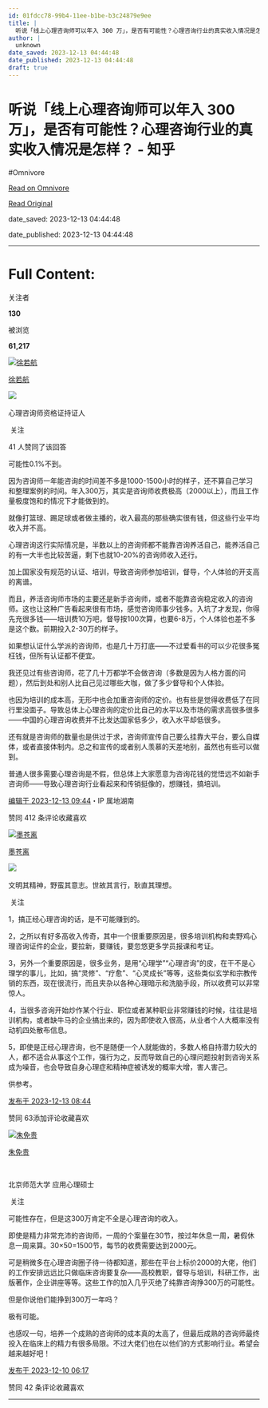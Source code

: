 ```yaml
---
id: 01fdcc78-99b4-11ee-b1be-b3c24879e9ee
title: |
  听说「线上心理咨询师可以年入 300 万」，是否有可能性？心理咨询行业的真实收入情况是怎样？ - 知乎
author: |
  unknown
date_saved: 2023-12-13 04:44:48
date_published: 2023-12-13 04:44:48
draft: true
---
```


# 听说「线上心理咨询师可以年入 300 万」，是否有可能性？心理咨询行业的真实收入情况是怎样？ - 知乎
#Omnivore

[Read on Omnivore](https://omnivore.app/me/300-18c632c326e)

[Read Original](https://www.zhihu.com/question/633772272/answer/3323238447)

date_saved: 2023-12-13 04:44:48

date_published: 2023-12-13 04:44:48

--- 

# Full Content: 

关注者

**130**

被浏览

**61,217**

[![徐若航](https://proxy-prod.omnivore-image-cache.app/0x0,srDKlBrsVlgZZDp2uYGwevTuY7IDCWDJP_5OQsp8OJqg/https://pica.zhimg.com/v2-9fed2f8704d31db9fde9a10b16af6d70_l.jpg?source=2c26e567)](https://www.zhihu.com/people/xu-ruo-hang)

[徐若航](https://www.zhihu.com/people/xu-ruo-hang)

[​](https://www.zhihu.com/question/48510028)​![](https://proxy-prod.omnivore-image-cache.app/0x0,sKBtfFYtK0ROqGdvN0zCp5BhZ6pS4CW6jvNAosyO8byE/https://pica.zhimg.com/v2-4812630bc27d642f7cafcd6cdeca3d7a.jpg?source=88ceefae)

心理咨询师资格证持证人

​ 关注

41 人赞同了该回答

可能性0.1%不到。

因为咨询师一年能咨询的时间差不多是1000-1500小时的样子，还不算自己学习和整理案例的时间。年入300万，其实是咨询师收费极高（2000以上），而且工作量极度饱和的情况下才能做到的。

就像打篮球、踢足球或者做主播的，收入最高的那些确实很有钱，但这些行业平均收入并不高。

心理咨询这行实际情况是，半数以上的咨询师都不能靠咨询养活自己，能养活自己的有一大半也比较苦逼，剩下也就10-20%的咨询师收入还行。

加上国家没有规范的认证、培训，导致咨询师参加培训，督导，个人体验的开支高的离谱。

而且，养活咨询师市场的主要还是新手咨询师，或者不能靠咨询稳定收入的咨询师。这也让这种广告看起来很有市场，感觉咨询师事少钱多。入坑了才发现，你得先充很多钱——培训费10万吧，督导按100次算，也要6-8万，个人体验也差不多是这个数。前期投入2-30万的样子。

如果想认证什么学派的咨询师，也是几十万打底——不过爱看书的可以少花很多冤枉钱，但所有认证都不便宜。

我还见过有些咨询师，花了几十万都学不会做咨询（多数是因为人格方面的问题），然后到处和别人比自己见过哪些大咖，做了多少督导和个人体验。

也因为培训的成本高，无形中也会加重咨询师的定价。也有些是觉得收费低了在同行里没面子。导致总体上心理咨询的定价比自己的水平以及市场的需求高很多很多——中国的心理咨询收费并不比发达国家低多少，收入水平却低很多。

还有就是咨询师的数量也是供过于求，咨询师宣传自己要么挂靠大平台，要么自媒体，或者直接体制内。总之和宣传的或者别人羡慕的天差地别，虽然也有些可以做到。

普通人很多需要心理咨询是不假，但总体上大家愿意为咨询花钱的觉悟远不如新手咨询师——导致心理咨询行业看起来和传销挺像的，想赚钱，搞培训。

[编辑于 2023-12-13 09:44](https://www.zhihu.com/question/633772272/answer/3323238447)・IP 属地湖南

​赞同 41​​2 条评论​收藏​喜欢

[![墨苍离](https://proxy-prod.omnivore-image-cache.app/0x0,sL5-yAbbFHScdFrH53EiscgGT25T_qEd5Sq7ERpQvRxY/https://pica.zhimg.com/v2-10aa5ef81e99982b71958119f1543b65_l.jpg?source=1def8aca)](https://www.zhihu.com/people/canglimo)

[墨苍离](https://www.zhihu.com/people/canglimo)

​![](https://proxy-prod.omnivore-image-cache.app/0x0,sN1L3xUlaeQ1mzeOvGsA4yFQ00xCF4DRJi1pV0EOT3Xs/https://picx.zhimg.com/v2-aa8a1823abfc46f14136f01d55224925.jpg?source=88ceefae)

文明其精神，野蛮其意志。世故其言行，耿直其理想。

​ 关注

1，搞正经心理咨询的话，是不可能赚到的。

2，之所以有好多高收入传奇，其中一个很重要原因是，很多培训机构和卖野鸡心理咨询证件的企业，要拉新，要赚钱，要忽悠更多学员报课和考证。

3，另外一个重要原因是，很多业务，是用“心理学”“心理咨询”的皮，在干不是心理学的事儿，比如，搞“灵修”、“疗愈”、“心灵成长”等等，这些类似玄学和宗教传销的东西，现在很流行，而且夹杂以各种心理暗示和洗脑手段，所以收费可以非常惊人。

4，当很多咨询开始炒作某个行业、职位或者某种职业非常赚钱的时候，往往是培训机构，或者缺牛马的企业搞出来的，因为即使收入很高，从业者个人大概率没有动机四处散布信息。

5，即使是正经心理咨询，也不是随便一个人就能做的，多数人格自持潜力较大的人，都不适合从事这个工作，强行为之，反而导致自己的心理问题投射到咨询关系成为噪音，也会导致自身心理症和精神症被诱发的概率大增，害人害己。

供参考。

[发布于 2023-12-13 08:44](https://www.zhihu.com/question/633772272/answer/3324280905)

​赞同 63​​添加评论​收藏​喜欢

[![朱免贵](https://proxy-prod.omnivore-image-cache.app/0x0,syCe9xBS6N2JklIxehofCNhO8aiGaXIH40jaXzYSStLc/https://pic1.zhimg.com/v2-9bfcba062f37443fce37efe54dad096b_l.jpg?source=1def8aca)](https://www.zhihu.com/people/zhu-psy)

[朱免贵](https://www.zhihu.com/people/zhu-psy)

[​](https://www.zhihu.com/question/48510028)

北京师范大学 应用心理硕士

​ 关注

可能性存在，但是这300万肯定不全是心理咨询的收入。

即使是精力非常充沛的咨询师，一周的个案量在30节，按过年休息一周，暑假休息一周来算。30×50=1500节，每节的收费需要达到2000元。

可是稍微多在心理咨询圈子待一待都知道，那些在平台上标价2000的大佬，他们的工作安排远远比只做临床咨询要复杂——高校教职，督导与培训，科研工作，出版著作，企业讲座等等。这些工作的加入几乎灭绝了纯靠咨询挣300万的可能性。

但是你说他们能挣到300万一年吗？

极有可能。

也感叹一句，培养一个成熟的咨询师的成本真的太高了，但最后成熟的咨询师最终投入在临床上的精力有很多局限。不过大佬们也在以他们的方式影响行业。希望会越来越好吧！

[发布于 2023-12-10 06:17](https://www.zhihu.com/question/633772272/answer/3320284797)

​赞同 4​​2 条评论​收藏​喜欢

---

